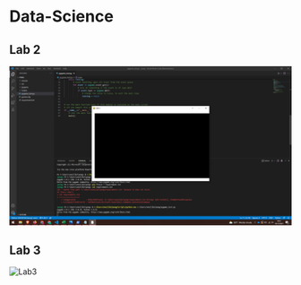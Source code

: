 # Data-Science

## Lab 2
![PNG](https://github.com/one-ky/Data-Science/blob/main/Screenshot%20(17).png)

## Lab 3
![Lab3](https://user-images.githubusercontent.com/84817287/139484106-be7c6444-4e38-47b7-9a8f-1c98437313fa.gif)

